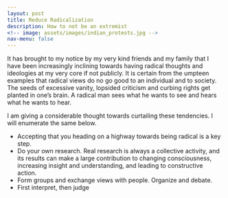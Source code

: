 ```yaml
---
layout: post
title: Reduce Radicalization 
description: How to not be an extremist
<!-- image: assets/images/indian_protests.jpg -->
nav-menu: false
---
```



It has brought to my notice by my very kind friends and my family that I have been increasingly inclining towards having radical thoughts and ideologies at my very core if not publicly. It is certain from the umpteen examples that radical views do no go good to an individual and to society. The seeds of excessive vanity, lopsided criticism and curbing rights get planted in one’s brain. A radical man sees what he wants to see and hears what he wants to hear.

I am giving a considerable thought towards curtailing these tendencies. I will enumerate the same below. 

- Accepting that you heading on a highway towards being radical is a key step.
- Do your own research. Real research is always a collective activity, and its results can make a large contribution to changing consciousness, increasing insight and understanding, and leading to constructive action. 
- Form groups and exchange views with people. Organize and debate.
- First interpret, then judge
<!-- How to report? -->